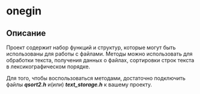 # onegin

## Описание
Проект содержит набор функций и структур, которые могут быть использованы для работы с файлами. Методы можно использовать для обработки текста, получения данных о файлах, сортировки строк текста в лексикографическом порядке.

Для того, чтобы воспользоваться методами, достаточно подключить файлы ***qsort2.h*** и(или) ***text_storage.h*** к вашему проекту.
